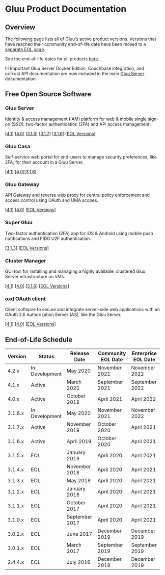 # Gluu Product Documentation

## Overview

The following page lists all of Gluu's active product versions. Versions that have reached their community end-of-life date have been moved to a [separate EOL page](./eol.md).

See the end-of-life dates for all products [here](#end-of-life-schedule).

!!! Important
    Gluu Server Docker Edition, Couchbase integration, and oxTrust API documentation are now included in the main [Gluu Server](./ce/4.1) documentation.

## Free Open Source Software

### Gluu Server 
Identity & access management (IAM) platform for web & mobile single sign-on (SSO), two-factor authentication (2FA) and API access management. 

[[4.1](./gluu-server/4.1)] [[4.0](./gluu-server/4.0)] [[3.1.8](./gluu-server/3.1.8)] [[3.1.7](./gluu-server/3.1.7)] [[3.1.6](./gluu-server/3.1.6)] [[EOL Versions](./eol.md)]

### Gluu Casa
Self-service web portal for end-users to manage security preferences, like 2FA, for their account in a Gluu Server.  

[[4.1](./casa/4.1)] [[4.0](./casa/4.0)][[3.1.6](./casa/3.1.6)]

### Gluu Gateway       
API Gateway and reverse web proxy for central policy enforcement and access control using OAuth and UMA scopes.

[[4.1](./gg/4.1)] [[4.0](./gg/4.0)] [[EOL Versions](./eol.md)]

### Super Gluu 
Two-factor authentication (2FA) app for iOS & Android using mobile push notifications and FIDO U2F authentication.

[[3.1.3](./supergluu/3.1.3)] [[EOL Versions](./eol.md)]

<!---
### Couchbase Integration
Assets and connectors to leverage Couchbase Enterprise Edition as the backend database for the Gluu Server.

[[4.0](./cb/4.0)]

### Admin Configuration APIs
REST API extension to manage configuration options available in the Gluu Server Admin GUI. 

[[4.1](./oxtrust-api/4.1)] [[4.0](./oxtrust-api/4.0)]
--->

### Cluster Manager 
GUI tool for installing and managing a highly available, clustered Gluu Server infrastructure on VMs.  

[[4.1](./cm/4.1)] [[4.0](./cm/4.0)] [[3.1.6](./cm/3.1.6)] [[EOL Versions](./eol.md)]

### oxd OAuth client
Client software to secure and integrate server-side web applications with an OAuth 2.0 Authorization Server (AS), like the Gluu Server.

[[4.1](./oxd/4.1)] [[4.0](./oxd/4.0)]  [[EOL Versions](./eol.md)]

<!---
### Gluu Server Docker Edition (DE)

Docker assets and recipes for multi-node container deployments of the Gluu platform.
[[4.0](./de/4.0)] [[3.1.6](./de/3.1.6)] [[3.1.5](./de/3.1.5)] [[3.1.4](./de/3.1.4)]
--->

## End-of-Life Schedule

| Version | Status | Release Date | Community EOL Date | Enterprise EOL Date  |
| --- | --- | --- | --- | --- |
| 4.2.x | In Development | May 2020 | November 2021 | November 2022 |
| 4.1.x | Active | March 2020 | September 2021 | September 2022 |
| 4.0.x | Active | October 2019 | April 2021 | April 2022 |
| 3.1.8.x | In Development | May 2020 | November 2021 | November 2022 |
| 3.1.7.x | Active | November 2019 | October 2020 |  April 2021  |
| 3.1.6.x | Active | April 2019 | October 2020 |  April 2021  |
| 3.1.5.x | EOL | January 2019 | April 2020 |  April 2021  |
| 3.1.4.x | EOL | November 2018  | April 2020 |  April 2021  |
| 3.1.3.x | EOL | May 2018 | April 2020 | April 2021 | 
| 3.1.2.x | EOL | January 2018 | April 2020| April 2021 |
| 3.1.1.x | EOL | October 2017 | April 2020 | April 2021 |
| 3.1.0.x | EOL | September 2017 | April 2020 | April 2021 |
| 3.0.2.x | EOL | June 2017 | December 2019 | December 2019 |
| 3.0.1.x | EOL | March 2017 | September 2019 | September 2019 |
| 2.4.4.x | EOL | July 2016 | December 2018 | December 2019|


